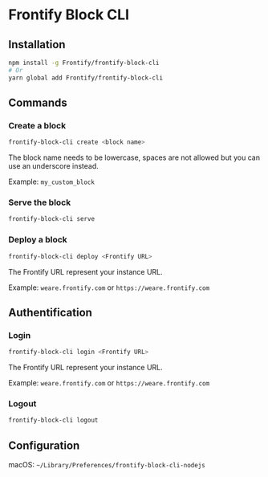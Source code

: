 # Frontify Block CLI

## Installation

```bash
npm install -g Frontify/frontify-block-cli
# Or
yarn global add Frontify/frontify-block-cli
```

## Commands

### Create a block

```bash
frontify-block-cli create <block name>
```

The block name needs to be lowercase, spaces are not allowed but you can use an underscore instead.

Example: `my_custom_block`

### Serve the block

```bash
frontify-block-cli serve
```

### Deploy a block

```bash
frontify-block-cli deploy <Frontify URL>
```

The Frontify URL represent your instance URL.

Example: `weare.frontify.com` or `https://weare.frontify.com`

## Authentification

### Login

```bash
frontify-block-cli login <Frontify URL>
```

The Frontify URL represent your instance URL.

Example: `weare.frontify.com` or `https://weare.frontify.com`

### Logout

```bash
frontify-block-cli logout
```

## Configuration

macOS: `~/Library/Preferences/frontify-block-cli-nodejs`
